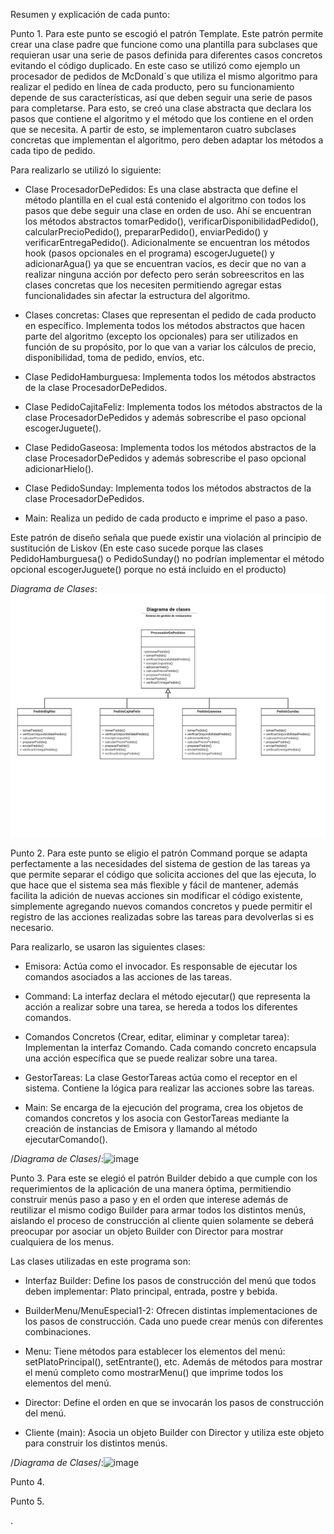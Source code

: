 Resumen y explicación de cada punto:

Punto 1. Para este punto se escogió el patrón Template. Este patrón permite crear una clase padre que funcione como una plantilla para subclases que requieran usar una serie de pasos definida para diferentes casos concretos evitando el código duplicado. En este caso se utilizó como ejemplo un procesador de pedidos de McDonald´s que utiliza el mismo algoritmo para realizar el pedido en línea de cada producto, pero su funcionamiento depende de sus características, así que deben seguir una serie de pasos para completarse. Para esto, se creó una clase abstracta que declara los pasos que contiene el algoritmo y el método que los contiene en el orden que se necesita. A partir de esto, se implementaron cuatro subclases concretas que implementan el algoritmo, pero deben adaptar los métodos a cada tipo de pedido. 

Para realizarlo se utilizó lo siguiente:

- Clase ProcesadorDePedidos: Es una clase abstracta que define el método plantilla en el cual está contenido el algoritmo con todos los pasos que debe seguir una clase en orden de uso. Ahí se encuentran los métodos abstractos tomarPedido(), verificarDisponibilidadPedido(), calcularPrecioPedido(), prepararPedido(), enviarPedido() y verificarEntregaPedido(). Adicionalmente se encuentran los métodos hook (pasos opcionales en el programa) escogerJuguete() y adicionarAgua() ya que se encuentran vacíos, es decir que no van a realizar ninguna acción por defecto pero serán sobreescritos en las clases concretas que los necesiten permitiendo agregar estas funcionalidades sin afectar la estructura del algoritmo.

- Clases concretas: Clases que representan el pedido de cada producto en específico. Implementa todos los métodos abstractos que hacen parte del algoritmo (excepto los opcionales) para ser utilizados en función de su propósito, por lo que van a variar los cálculos de precio, disponibilidad, toma de pedido, envíos, etc. 

- Clase PedidoHamburguesa: Implementa todos los métodos abstractos de la clase ProcesadorDePedidos.
- Clase PedidoCajitaFeliz: Implementa todos los métodos abstractos de la clase ProcesadorDePedidos y además sobrescribe el paso opcional escogerJuguete().
- Clase PedidoGaseosa:  Implementa todos los métodos abstractos de la clase ProcesadorDePedidos y además sobrescribe el paso opcional adicionarHielo().
- Clase PedidoSunday: Implementa todos los métodos abstractos de la clase ProcesadorDePedidos.

- Main: Realiza un pedido de cada producto e imprime el paso a paso.

Este patrón de diseño señala que puede existir una violación al principio de sustitución de Liskov (En este caso sucede porque las clases PedidoHamburguesa() o PedidoSunday() no podrían implementar el método opcional escogerJuguete() porque no está incluido en el producto)



*Diagrama de Clases*:![image](https://github.com/NicoCastaneda/TrabajoPatronesDiseno/blob/main/Clase%20UML%20(1).png)


Punto 2. Para este punto se eligio el patrón Command porque se adapta perfectamente a las necesidades del sistema de gestion de las tareas ya que permite separar el código que solicita acciones del que las ejecuta, lo que hace que el sistema sea más flexible y fácil de mantener, además facilita la adición de nuevas acciones sin modificar el código existente, simplemente agregando nuevos comandos concretos y puede permitir el registro de las acciones realizadas sobre las tareas para devolverlas si es necesario.

Para realizarlo, se usaron las siguientes clases:
- Emisora: Actúa como el invocador. Es responsable de ejecutar los comandos asociados a las acciones de las tareas.
- Command: La interfaz declara el método ejecutar() que representa la acción a realizar sobre una tarea, se hereda a todos los diferentes comandos.

- Comandos Concretos (Crear, editar, eliminar y completar tarea): Implementan la interfaz Comando. Cada comando concreto encapsula una acción específica que se puede realizar sobre una tarea.

- GestorTareas: La clase GestorTareas actúa como el receptor en el sistema. Contiene la lógica para realizar las acciones sobre las tareas.

- Main: Se encarga de la ejecución del programa, crea los objetos de comandos concretos y los asocia con GestorTareas mediante la creación de instancias de Emisora y llamando al método ejecutarComando().

/*Diagrama de Clases*/:![image](https://github.com/NicoCastaneda/TrabajoPatronesDiseno/assets/101200949/c4df0a2a-d58f-444f-9cab-a7a8b736f4db)
 


Punto 3. Para este se elegió  el patrón Builder debido a que cumple con los requerimientos de la aplicación de una manera óptima, permitiendio construir menús  paso a paso y en el orden que interese además de reutilizar el mismo codigo Builder para armar todos los distintos menús, aislando el proceso de construcción al cliente quien solamente se deberá preocupar por asociar un objeto Builder con Director para mostrar cualquiera de los menus.

Las clases utilizadas en este programa son:

- Interfaz Builder: Define los pasos de construcción del menú que todos deben implementar: Plato principal, entrada, postre y bebida.

- BuilderMenu/MenuEspecial1-2: Ofrecen distintas implementaciones de los pasos de construcción. Cada uno puede crear menús con diferentes combinaciones.

- Menu: Tiene métodos para establecer los elementos del menú: setPlatoPrincipal(), setEntrante(), etc. Además de métodos para mostrar el menú completo como mostrarMenu() que imprime todos los elementos del menú.

- Director: Define el orden en que se invocarán los pasos de construcción del menú.

- Cliente (main): Asocia un objeto Builder con Director y utiliza este objeto para construir los distintos menús.

/*Diagrama de Clases*/:![image](https://github.com/NicoCastaneda/TrabajoPatronesDiseno/assets/101200949/ecea1641-9657-46db-9f28-03dcb3abfced)











Punto 4.








Punto 5.
















































.


